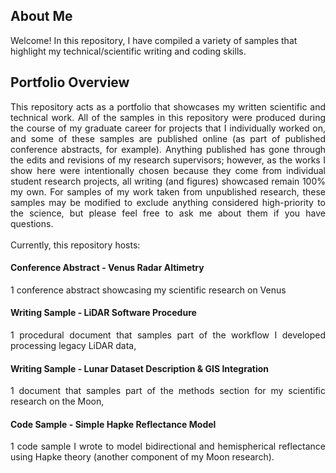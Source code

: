 ## About Me
Welcome! In this repository, I have compiled a variety of samples that highlight my technical/scientific writing and coding skills.

## Portfolio Overview
<div align="justify"> This repository acts as a portfolio that showcases my written scientific and technical work. All of the samples in this repository were produced during the course of my graduate career for projects that I individually worked on, and some of these samples are published online (as part of published conference abstracts, for example). Anything published has gone through the edits and revisions of my research supervisors; however, as the works I show here were intentionally chosen because they come from individual student research projects, all writing (and figures) showcased remain 100% my own. For samples of my work taken from unpublished research, these samples may be modified to exclude anything considered high-priority to the science, but please feel free to ask me about them if you have questions. </div>
<br>
<div align="justify"> Currently, this repository hosts:
  <br><h4> Conference Abstract - Venus Radar Altimetry </h4>
  1 conference abstract showcasing my scientific research on Venus
  <br><h4> Writing Sample - LiDAR Software Procedure  </h4>
  1 procedural document that samples part of the workflow I developed processing legacy LiDAR data, 
  <br><h4> Writing Sample - Lunar Dataset Description & GIS Integration </h4>
  1 document that samples part of the methods section for my scientific research on the Moon, 
  <br><h4> Code Sample - Simple Hapke Reflectance Model </h4>
  1 code sample I wrote to model bidirectional and hemispherical reflectance using Hapke theory (another component of my Moon research). 
</div>
